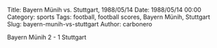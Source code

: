 Title: Bayern Münih vs. Stuttgart, 1988/05/14
Date: 1988/05/14 00:00
Category: sports
Tags: football, football scores, Bayern Münih, Stuttgart
Slug: bayern-munih-vs-stuttgart
Author: carbonero


Bayern Münih 2 - 1 Stuttgart
